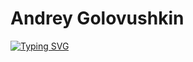 # Andrey Golovushkin

[![Typing SVG](https://readme-typing-svg.demolab.com?font=Fira+Code&pause=1000&width=435&lines=Welcome!!+to+my+profile+nice+to+meet+you+here)](https://git.io/typing-svg)




